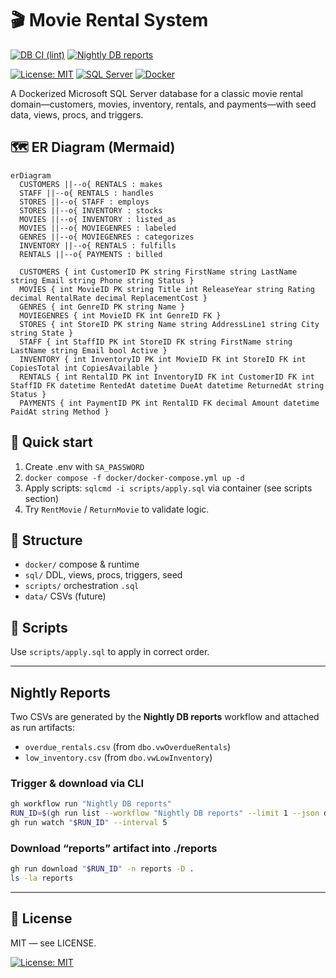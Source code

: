 # 🎬 Movie Rental System
[![DB CI (lint)](https://github.com/florasteve/movie-rental-system/actions/workflows/db-ci.yml/badge.svg)](https://github.com/florasteve/movie-rental-system/actions/workflows/db-ci.yml)
[![Nightly DB reports](https://github.com/florasteve/movie-rental-system/actions/workflows/nightly-reports.yml/badge.svg)](https://github.com/florasteve/movie-rental-system/actions/workflows/nightly-reports.yml)


[![License: MIT](https://img.shields.io/badge/License-MIT-yellow.svg)](LICENSE) [![SQL Server](https://img.shields.io/badge/DB-Microsoft%20SQL%20Server-blue)](https://www.microsoft.com/sql-server) [![Docker](https://img.shields.io/badge/Container-Docker-informational)](https://www.docker.com/)

A Dockerized Microsoft SQL Server database for a classic movie rental domain—customers, movies, inventory, rentals, and payments—with seed data, views, procs, and triggers.

## 🗺️ ER Diagram (Mermaid)
```mermaid
erDiagram
  CUSTOMERS ||--o{ RENTALS : makes
  STAFF ||--o{ RENTALS : handles
  STORES ||--o{ STAFF : employs
  STORES ||--o{ INVENTORY : stocks
  MOVIES ||--o{ INVENTORY : listed_as
  MOVIES ||--o{ MOVIEGENRES : labeled
  GENRES ||--o{ MOVIEGENRES : categorizes
  INVENTORY ||--o{ RENTALS : fulfills
  RENTALS ||--o{ PAYMENTS : billed

  CUSTOMERS { int CustomerID PK string FirstName string LastName string Email string Phone string Status }
  MOVIES { int MovieID PK string Title int ReleaseYear string Rating decimal RentalRate decimal ReplacementCost }
  GENRES { int GenreID PK string Name }
  MOVIEGENRES { int MovieID FK int GenreID FK }
  STORES { int StoreID PK string Name string AddressLine1 string City string State }
  STAFF { int StaffID PK int StoreID FK string FirstName string LastName string Email bool Active }
  INVENTORY { int InventoryID PK int MovieID FK int StoreID FK int CopiesTotal int CopiesAvailable }
  RENTALS { int RentalID PK int InventoryID FK int CustomerID FK int StaffID FK datetime RentedAt datetime DueAt datetime ReturnedAt string Status }
  PAYMENTS { int PaymentID PK int RentalID FK decimal Amount datetime PaidAt string Method }
```

## 🚀 Quick start  
1. Create .env with `SA_PASSWORD`
1. `docker compose -f docker/docker-compose.yml up -d`
1. Apply scripts: `sqlcmd -i scripts/apply.sql` via container (see scripts section)
1. Try `RentMovie` / `ReturnMovie` to validate logic.

## 📂 Structure  
- `docker/` compose & runtime  
- `sql/` DDL, views, procs, triggers, seed  
- `scripts/` orchestration `.sql`  
- `data/` CSVs (future)

## 🔧 Scripts  
Use `scripts/apply.sql` to apply in correct order.

---

## Nightly Reports
Two CSVs are generated by the **Nightly DB reports** workflow and attached as run artifacts:
- `overdue_rentals.csv` (from `dbo.vwOverdueRentals`)
- `low_inventory.csv` (from `dbo.vwLowInventory`)

### Trigger & download via CLI
```bash
gh workflow run "Nightly DB reports"
RUN_ID=$(gh run list --workflow "Nightly DB reports" --limit 1 --json databaseId -q '.[0].databaseId')
gh run watch "$RUN_ID" --interval 5
```

### Download “reports” artifact into ./reports
```bash
gh run download "$RUN_ID" -n reports -D .
ls -la reports
```

---

## 📝 License  
MIT — see LICENSE.

[![License: MIT](https://img.shields.io/badge/License-MIT-yellow.svg)](LICENSE)

